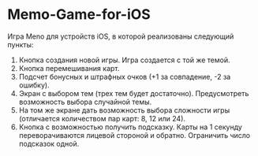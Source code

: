 # Memo-Game-for-iOS
Игра Meno для устройств iOS, в которой реализованы следующий пункты:
1. Кнопка создания новой игры. Игра создается с той же темой.
2. Кнопка перемешивания карт.
3. Подсчет бонусных и штрафных очков (+1 за совпадение, -2 за ошибку).
4. Экран с выбором тем (трех тем будет достаточно). Предусмотреть возможность выбора случайной темы.
5. На том же экране дать возможность выбора сложности игры (отличается количеством пар карт: 8, 12 или 24).
6. Кнопка с возможностью получить подсказку. Карты на 1 секунду переворачиваются лицевой стороной и обратно. Ограничить число подсказок одной.

